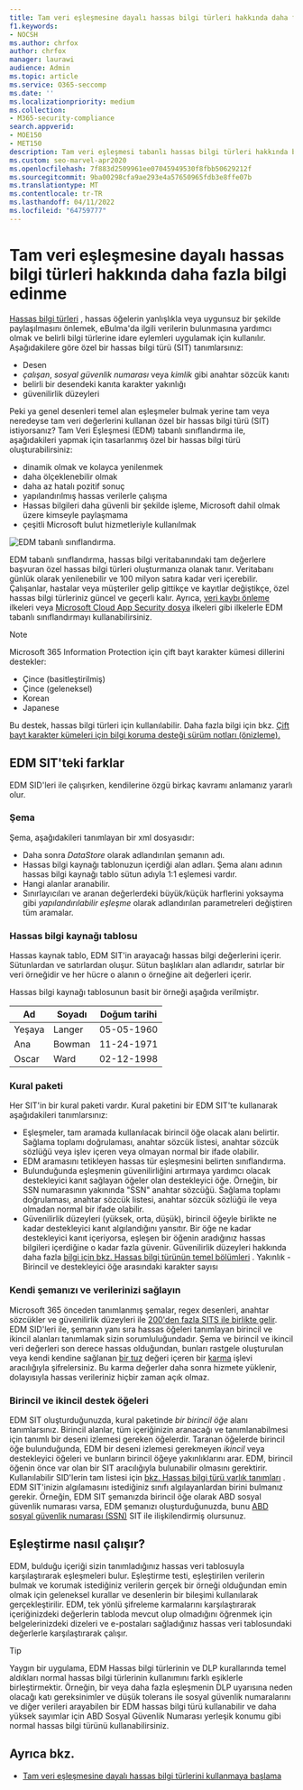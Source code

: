 ```yaml
---
title: Tam veri eşleşmesine dayalı hassas bilgi türleri hakkında daha fazla bilgi edinme
f1.keywords:
- NOCSH
ms.author: chrfox
author: chrfox
manager: laurawi
audience: Admin
ms.topic: article
ms.service: O365-seccomp
ms.date: ''
ms.localizationpriority: medium
ms.collection:
- M365-security-compliance
search.appverid:
- MOE150
- MET150
description: Tam veri eşleşmesi tabanlı hassas bilgi türleri hakkında bilgi edinin.
ms.custom: seo-marvel-apr2020
ms.openlocfilehash: 7f883d2509961ee07045949530f8fbb50629212f
ms.sourcegitcommit: 9ba00298cfa9ae293e4a57650965fdb3e8ffe07b
ms.translationtype: MT
ms.contentlocale: tr-TR
ms.lasthandoff: 04/11/2022
ms.locfileid: "64759777"
---
```

# <a name="learn-about-exact-data-match-based-sensitive-information-types"></a>Tam veri eşleşmesine dayalı hassas bilgi türleri hakkında daha fazla bilgi edinme

[Hassas bilgi türleri](sensitive-information-type-learn-about.md) , hassas öğelerin yanlışlıkla veya uygunsuz bir şekilde paylaşılmasını önlemek, eBulma'da ilgili verilerin bulunmasına yardımcı olmak ve belirli bilgi türlerine idare eylemleri uygulamak için kullanılır. Aşağıdakilere göre özel bir hassas bilgi türü (SIT) tanımlarsınız:

- Desen
- *çalışan*, *sosyal güvenlik numarası* veya *kimlik* gibi anahtar sözcük kanıtı
- belirli bir desendeki kanıta karakter yakınlığı
- güvenilirlik düzeyleri

Peki ya genel desenleri temel alan eşleşmeler bulmak yerine tam veya neredeyse tam veri değerlerini kullanan özel bir hassas bilgi türü (SIT) istiyorsanız? Tam Veri Eşleşmesi (EDM) tabanlı sınıflandırma ile, aşağıdakileri yapmak için tasarlanmış özel bir hassas bilgi türü oluşturabilirsiniz:

- dinamik olmak ve kolayca yenilenmek
- daha ölçeklenebilir olmak
- daha az hatalı pozitif sonuç
- yapılandırılmış hassas verilerle çalışma
- Hassas bilgileri daha güvenli bir şekilde işleme, Microsoft dahil olmak üzere kimseyle paylaşmama
- çeşitli Microsoft bulut hizmetleriyle kullanılmak

![EDM tabanlı sınıflandırma.](../media/EDMClassification.png)

EDM tabanlı sınıflandırma, hassas bilgi veritabanındaki tam değerlere başvuran özel hassas bilgi türleri oluşturmanıza olanak tanır. Veritabanı günlük olarak yenilenebilir ve 100 milyon satıra kadar veri içerebilir. Çalışanlar, hastalar veya müşteriler gelip gittikçe ve kayıtlar değiştikçe, özel hassas bilgi türleriniz güncel ve geçerli kalır. Ayrıca, [veri kaybı önleme](dlp-learn-about-dlp.md) ilkeleri veya [Microsoft Cloud App Security dosya](/cloud-app-security/data-protection-policies) ilkeleri gibi ilkelerle EDM tabanlı sınıflandırmayı kullanabilirsiniz.

> [!NOTE]
> Microsoft 365 Information Protection için çift bayt karakter kümesi dillerini destekler:
>
> - Çince (basitleştirilmiş)
> - Çince (geleneksel)
> - Korean
> - Japanese
>
> Bu destek, hassas bilgi türleri için kullanılabilir. Daha fazla bilgi için bkz. [Çift bayt karakter kümeleri için bilgi koruma desteği sürüm notları (önizleme).](mip-dbcs-relnotes.md)

## <a name="whats-different-in-an-edm-sit"></a>EDM SIT'teki farklar

EDM SID'leri ile çalışırken, kendilerine özgü birkaç kavramı anlamanız yararlı olur.  

### <a name="schema"></a>Şema

Şema, aşağıdakileri tanımlayan bir xml dosyasıdır:

- Daha sonra *DataStore* olarak adlandırılan şemanın adı. 
- Hassas bilgi kaynağı tablonuzun içerdiği alan adları. Şema alanı adının hassas bilgi kaynağı tablo sütun adıyla 1:1 eşlemesi vardır.
- Hangi alanlar aranabilir.
- Sınırlayıcıları ve aranan değerlerdeki büyük/küçük harflerini yoksayma gibi *yapılandırılabilir eşleşme* olarak adlandırılan parametreleri değiştiren tüm aramalar.

### <a name="sensitive-information-source-table"></a>Hassas bilgi kaynağı tablosu

Hassas kaynak tablo, EDM SIT'in arayacağı hassas bilgi değerlerini içerir. Sütunlardan ve satırlardan oluşur. Sütun başlıkları alan adlarıdır, satırlar bir veri örneğidir ve her hücre o alanın o örneğine ait değerleri içerir.

Hassas bilgi kaynağı tablosunun basit bir örneği aşağıda verilmiştır.

|Ad|Soyadı|Doğum tarihi|
|---|---|---|
|Yeşaya|Langer| 05-05-1960|
|Ana|Bowman|11-24-1971|
|Oscar|Ward|02-12-1998|

### <a name="rule-package"></a>Kural paketi

Her SIT'in bir kural paketi vardır. Kural paketini bir EDM SIT'te kullanarak aşağıdakileri tanımlarsınız:

- Eşleşmeler, tam aramada kullanılacak birincil öğe olacak alanı belirtir. Sağlama toplamı doğrulaması, anahtar sözcük listesi, anahtar sözcük sözlüğü veya işlev içeren veya olmayan normal bir ifade olabilir.
- EDM aramasını tetikleyen hassas tür eşleşmesini belirten sınıflandırma.
- Bulunduğunda eşleşmenin güvenilirliğini artırmaya yardımcı olacak destekleyici kanıt sağlayan öğeler olan destekleyici öğe. Örneğin, bir SSN numarasının yakınında "SSN" anahtar sözcüğü. Sağlama toplamı doğrulaması, anahtar sözcük listesi, anahtar sözcük sözlüğü ile veya olmadan normal bir ifade olabilir.
- Güvenilirlik düzeyleri (yüksek, orta, düşük), birincil öğeyle birlikte ne kadar destekleyici kanıt algılandığını yansıtır. Bir öğe ne kadar destekleyici kanıt içeriyorsa, eşleşen bir öğenin aradığınız hassas bilgileri içerdiğine o kadar fazla güvenir. Güvenilirlik düzeyleri hakkında daha fazla [bilgi için bkz. Hassas bilgi türünün temel bölümleri](sensitive-information-type-learn-about.md#fundamental-parts-of-a-sensitive-information-type) .
Yakınlık - Birincil ve destekleyici öğe arasındaki karakter sayısı

### <a name="you-supply-your-own-schema-and-data"></a>Kendi şemanızı ve verilerinizi sağlayın

Microsoft 365 önceden tanımlanmış şemalar, regex desenleri, anahtar sözcükler ve güvenilirlik düzeyleri ile [200'den fazla SITS ile birlikte gelir](sensitive-information-type-entity-definitions.md). EDM SID'leri ile, şemanın yanı sıra hassas öğeleri tanımlayan birincil ve ikincil alanları tanımlamak sizin sorumluluğundadır. Şema ve birincil ve ikincil veri değerleri son derece hassas olduğundan, bunları rastgele oluşturulan veya kendi kendine sağlanan [bir tuz](https://en.wikipedia.org/wiki/Salt_(cryptography)#:~:text=The%20salt%20value%20is%20generated%20at%20random%20and,the%20salt%20value%20and%20hashed%20value%20are%20stored.) değeri içeren bir [karma](/dotnet/standard/security/ensuring-data-integrity-with-hash-codes) işlevi aracılığıyla şifrelersiniz. Bu karma değerler daha sonra hizmete yüklenir, dolayısıyla hassas verileriniz hiçbir zaman açık olmaz.

### <a name="primary-and-secondary-support-elements"></a>Birincil ve ikincil destek öğeleri

EDM SIT oluşturduğunuzda, kural paketinde *bir birincil öğe* alanı tanımlarsınız. Birincil alanlar, tüm içeriğinizin aranacağı ve tanımlanabilmesi için tanımlı bir deseni izlemesi gereken öğelerdir. Taranan öğelerde birincil öğe bulunduğunda, EDM bir deseni izlemesi gerekmeyen *ikincil* veya destekleyici öğeleri ve bunların birincil öğeye yakınlıklarını arar. EDM, birincil öğenin önce var olan bir SIT aracılığıyla bulunabilir olmasını gerektirir. Kullanılabilir SID'lerin tam listesi için [bkz. Hassas bilgi türü varlık tanımları](sensitive-information-type-entity-definitions.md) . EDM SIT'inizin algılamasını istediğiniz sınıfı algılayanlardan birini bulmanız gerekir. Örneğin, EDM SIT şemanızda birincil öğe olarak ABD sosyal güvenlik numarası varsa, EDM şemanızı oluşturduğunuzda, bunu [ABD sosyal güvenlik numarası (SSN)](sensitive-information-type-entity-definitions.md#us-social-security-number-ssn) SIT ile ilişkilendirmiş olursunuz.


## <a name="how-matching-works"></a>Eşleştirme nasıl çalışır?

EDM, bulduğu içeriği sizin tanımladığınız hassas veri tablosuyla karşılaştırarak eşleşmeleri bulur. Eşleştirme testi, eşleştirilen verilerin bulmak ve korumak istediğiniz verilerin gerçek bir örneği olduğundan emin olmak için geleneksel kurallar ve desenlerin bir bileşimi kullanılarak gerçekleştirilir. EDM, tek yönlü şifreleme karmalarını karşılaştırarak içeriğinizdeki değerlerin tabloda mevcut olup olmadığını öğrenmek için belgelerinizdeki dizeleri ve e-postaları sağladığınız hassas veri tablosundaki değerlerle karşılaştırarak çalışır.

> [!TIP]
> Yaygın bir uygulama, EDM Hassas bilgi türlerinin ve DLP kurallarında temel aldıkları normal hassas bilgi türlerinin kullanımını farklı eşiklerle birleştirmektir. Örneğin, bir veya daha fazla eşleşmenin DLP uyarısına neden olacağı katı gereksinimler ve düşük tolerans ile sosyal güvenlik numaralarını ve diğer verileri arayabilen bir EDM hassas bilgi türü kullanabilir ve daha yüksek sayımlar için ABD Sosyal Güvenlik Numarası yerleşik konumu gibi normal hassas bilgi türünü kullanabilirsiniz.  

## <a name="see-also"></a>Ayrıca bkz.

- [Tam veri eşleşmesine dayalı hassas bilgi türlerini kullanmaya başlama](sit-get-started-exact-data-match-based-sits-overview.md#get-started-with-exact-data-match-based-sensitive-information-types)
   
